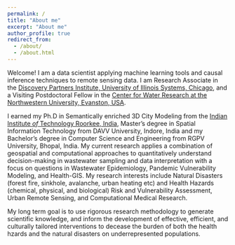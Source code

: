 ```yaml
---
permalink: /
title: "About me"
excerpt: "About me"
author_profile: true
redirect_from: 
  - /about/
  - /about.html
---
```


Welcome! I am a data scientist applying machine learning tools and causal
inference techniques to remote sensing data. I am Research Associate in the [Discovery Partners Institute, University of Illinois Systems, Chicago](https://dpi.uillinois.edu/), and a Visiting Postdoctoral Fellow in the [Center for Water Research at the Northwestern University, Evanston, USA](https://water.northwestern.edu/).

I earned my Ph.D in Semantically enriched 3D City Modeling from the
[Indian Institute *of* Technology Roorkee, India]([https://iitr.ac.in/]), 
Master’s degree in Spatial Information Technology from DAVV University, Indore, India 
and my Bachelor’s degree in Computer Science and Engineering from RGPV University, Bhopal, India.
My current research applies a combination of geospatial and computational approaches to quantitatively understand decision-making in wastewater sampling and data interpretation with a focus on questions in Wastewater Epidemiology, Pandemic Vulnerability Modeling, and Health-GIS. My research interests include Natural Disasters (forest fire, sinkhole, avalanche, urban heating etc) and Health Hazards (chemical, physical, and biological) Risk and Vulnerability Assessment, Urban Remote Sensing, and Computational Medical Research.

My long term goal is to use rigorous research methodology to generate scientific knowledge, and inform the development of effective, efficient, and culturally tailored interventions to decease the burden of both the health hzards and the natural disasters on underrepresented populations.
